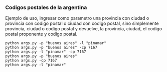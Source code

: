 ### Codigos postales de la argentina

Ejemplo de uso, ingresar como parametro una provincia con ciudad o provincia con codigo postal o ciudad con codigo postal, sino simplemente provincia, ciudad o codigo postal y devuelve, la provincia, ciudad, el codigo postal proponente y codigo postal.

```
python args.py -p "buenos aires" -l "pinamar"
python args.py -p "buenos aires" -cp 7167
python args.py -l "pinamar" -cp 7167
python args.py -p "buenos aires"
python args.py -cp 7167
python args.py -l "pinamar"
```